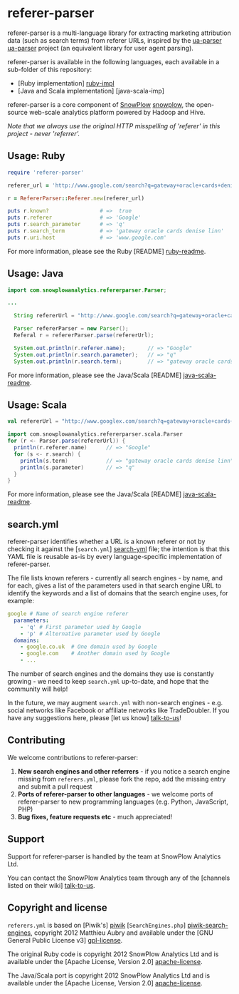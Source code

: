 # referer-parser

referer-parser is a multi-language library for extracting marketing attribution data (such as search terms) from referer URLs, inspired by the [ua-parser] [ua-parser] project (an equivalent library for user agent parsing).

referer-parser is available in the following languages, each available in a sub-folder of this repository:

* [Ruby implementation] [ruby-impl]
* [Java and Scala implementation] [java-scala-imp]

referer-parser is a core component of [SnowPlow] [snowplow], the open-source web-scale analytics platform powered by Hadoop and Hive.

_Note that we always use the original HTTP misspelling of 'referer' in this project - never 'referrer'._

## Usage: Ruby

```ruby
require 'referer-parser'

referer_url = 'http://www.google.com/search?q=gateway+oracle+cards+denise+linn&hl=en&client=safari'

r = RefererParser::Referer.new(referer_url)

puts r.known?                # =>  true
puts r.referer               # => 'Google'
puts r.search_parameter      # => 'q'     
puts r.search_term           # => 'gateway oracle cards denise linn'
puts r.uri.host              # => 'www.google.com'
```

For more information, please see the Ruby [README] [ruby-readme].

## Usage: Java

```java
import com.snowplowanalytics.refererparser.Parser;

...

  String refererUrl = "http://www.google.com/search?q=gateway+oracle+cards+denise+linn&hl=en&client=safari";

  Parser refererParser = new Parser();
  Referal r = refererParser.parse(refererUrl);

  System.out.println(r.referer.name);       // => "Google"
  System.out.println(r.search.parameter);   // => "q"    
  System.out.println(r.search.term);        // => "gateway oracle cards denise linn"
```

For more information, please see the Java/Scala [README] [java-scala-readme].

## Usage: Scala

```scala
val refererUrl = "http://www.googlex.com/search?q=gateway+oracle+cards+denise+linn&hl=en&client=safari"

import com.snowplowanalytics.refererparser.scala.Parser
for (r <- Parser.parse(refererUrl)) {
  println(r.referer.name)      // => "Google"
  for (s <- r.search) {
    println(s.term)            // => "gateway oracle cards denise linn"
    println(s.parameter)       // => "q"    
  }
}
```

For more information, please see the Java/Scala [README] [java-scala-readme].

## search.yml

referer-parser identifies whether a URL is a known referer or not by checking it against the [`search.yml`] [search-yml] file; the intention is that this YAML file is reusable as-is by every language-specific implementation of referer-parser.

The file lists known referers - currently all search engines - by name, and for each, gives a list of the parameters used in that search engine URL to identify the keywords and a list of domains that the search engine uses, for example:

```yaml
google # Name of search engine referer
  parameters:
    - 'q' # First parameter used by Google
    - 'p' # Alternative parameter used by Google
  domains:
    - google.co.uk  # One domain used by Google
    - google.com    # Another domain used by Google
    - ...
```

The number of search engines and the domains they use is constantly growing - we need to keep `search.yml` up-to-date, and hope that the community will help!

In the future, we may augment `search.yml` with non-search engines - e.g. social networks like Facebook or affiliate networks like TradeDoubler. If you have any suggestions here, please [let us know] [talk-to-us]!

## Contributing

We welcome contributions to referer-parser:

1. **New search engines and other referrers** - if you notice a search engine missing from `referers.yml`, please fork the repo, add the missing entry and submit a pull request
2. **Ports of referer-parser to other languages** - we welcome ports of referer-parser to new programming languages (e.g. Python, JavaScript, PHP)
3. **Bug fixes, feature requests etc** - much appreciated!

## Support

Support for referer-parser is handled by the team at SnowPlow Analytics Ltd.

You can contact the SnowPlow Analytics team through any of the [channels listed on their wiki] [talk-to-us].

## Copyright and license

`referers.yml` is based on [Piwik's] [piwik] [`SearchEngines.php`] [piwik-search-engines], copyright 2012 Matthieu Aubry and available under the [GNU General Public License v3] [gpl-license].

The original Ruby code is copyright 2012 SnowPlow Analytics Ltd and is available under the [Apache License, Version 2.0] [apache-license].

The Java/Scala port is copyright 2012 SnowPlow Analytics Ltd and is available under the [Apache License, Version 2.0] [apache-license].

[ua-parser]: https://github.com/tobie/ua-parser

[snowplow]: https://github.com/snowplow/snowplow
[ruby-impl]: https://github.com/snowplow/referer-parser/tree/master/ruby
[ruby-readme]: https://github.com/snowplow/referer-parser/blob/master/ruby/README.md
[java-scala-impl]: https://github.com/snowplow/referer-parser/tree/master/java-scala
[java-scala-readme]: https://github.com/snowplow/referer-parser/blob/master/java-scala/README.md
[search-yml]: https://github.com/snowplow/referer-parser/blob/master/search.yml
[talk-to-us]: https://github.com/snowplow/snowplow/wiki/Talk-to-us

[piwik]: http://piwik.org
[piwik-search-engines]: https://github.com/piwik/piwik/blob/master/core/DataFiles/SearchEngines.php

[apache-license]: http://www.apache.org/licenses/LICENSE-2.0
[gpl-license]: http://www.gnu.org/licenses/gpl-3.0.html